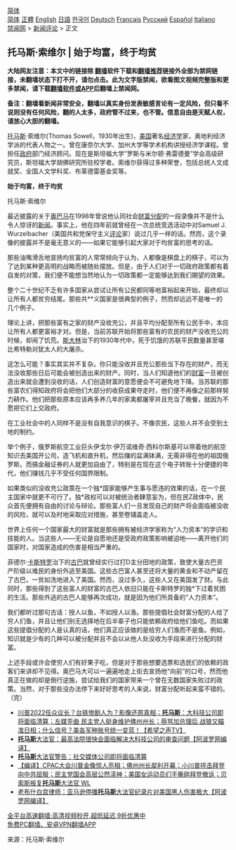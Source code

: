  <!-- 面包屑导航 --> <div class="breadcrumb"><!-- GTranslate: https://gtranslate.io/ -->  <div class="switcher notranslate">  <div class="selected">  <a href="#" onclick="return false;"> 简体</a>  </div>  <div class="option">  <a href="https://www.bannedbook.org" onclick="doGTranslate('zh-CN|zh-CN');jQuery('div.switcher div.selected a').html(jQuery(this).html());return false;" title="简体中文" class="nturl selected"> 简体</a>  <a href="https://www.bannedbook.org/zh-tw/" onclick="doGTranslate('zh-CN|zh-TW');jQuery('div.switcher div.selected a').html(jQuery(this).html());return false;" title="繁體中文" class="nturl"> 正體</a>  <a href="https://www.bannedbook.org/en/" onclick="doGTranslate('zh-CN|en');jQuery('div.switcher div.selected a').html(jQuery(this).html());return false;" title="English" class="nturl"> English</a>  <a href="https://www.bannedbook.org/ja/" onclick="doGTranslate('zh-CN|ja');jQuery('div.switcher div.selected a').html(jQuery(this).html());return false;" title="日本語" class="nturl"> 日語</a>  <a href="https://www.bannedbook.org/ko/" onclick="doGTranslate('zh-CN|ko');jQuery('div.switcher div.selected a').html(jQuery(this).html());return false;" title="한국어" class="nturl"> 한국어</a>  <a href="https://www.bannedbook.org/de/" onclick="doGTranslate('zh-CN|de');jQuery('div.switcher div.selected a').html(jQuery(this).html());return false;" title="Deutsch" class="nturl"> Deutsch</a>  <a href="https://www.bannedbook.org/fr/" onclick="doGTranslate('zh-CN|fr');jQuery('div.switcher div.selected a').html(jQuery(this).html());return false;" title="Français" class="nturl"> Français</a>  <a href="https://www.bannedbook.org/ru/" onclick="doGTranslate('zh-CN|ru');jQuery('div.switcher div.selected a').html(jQuery(this).html());return false;" title="Русский" class="nturl"> Русский</a>  <a href="https://www.bannedbook.org/es/" onclick="doGTranslate('zh-CN|es');jQuery('div.switcher div.selected a').html(jQuery(this).html());return false;" title="Español" class="nturl"> Español</a>  <a href="https://www.bannedbook.org/it/" onclick="doGTranslate('zh-CN|it');jQuery('div.switcher div.selected a').html(jQuery(this).html());return false;" title="Italiano" class="nturl"> Italiano</a>  </div>  </div>      <div class='breadcrumb-sub'><!-- Breadcrumb NavXT 6.3.0 --> <a href="https://www.bannedbook.org/" class="home">禁闻网</a> &gt; <a href="https://www.bannedbook.org/bnews/comments/" class="category">新闻评论</a> &gt; 正文</div></div><h2>托马斯·索维尔 | 始于均富，终于均贫</h2> <p class="notice"><b>大陆网友注意：本文中的链接除 <a href="https://github.com/bannedbook/fanqiang" >翻墙</a>软件下载和<a href="https://github.com/killgcd/justmysocks/blob/master/README.md">翻墙推荐</a>链接外全部为禁网链接，未翻墙状态下打不开，请勿点击。此为文字版禁闻，欲看图文视频完整版和更多禁闻，请下载<a href="https://github.com/bannedbook/fanqiang">翻墙软件或APP</a>后翻墙上禁闻网。</p><p>备注：翻墙看新闻非常安全，翻墙以真实身份发表敏感言论有一定风险，但只看不说则没有任何风险，翻的人太多，政府管不过来，也不管。信息自由是天赋人权，请放心大胆的翻墙。</b></p>  <div class="entry"> <p><a href="https://www.bannedbook.org/bnews/tag/%E6%89%98%E9%A9%AC%E6%96%AF/" class="st_tag internal_tag" rel="tag" title="标签 托马斯 下的日志">托马斯</a>·索维尔(Thomas Sowell，1930年出生)，<a href="https://www.bannedbook.org/bnews/tag/%e7%be%8e%e5%9b%bd/" class="st_tag internal_tag" rel="tag" title="标签 美国 下的日志">美国</a>著名<a href="https://www.bannedbook.org/bnews/tag/%E7%BB%8F%E6%B5%8E%E5%AD%A6/" class="st_tag internal_tag" rel="tag" title="标签 经济学 下的日志">经济学</a>家，奥地利经济学派的代表人物之一。曾在康奈尔大学、加州大学等学术机构讲授经济学课程。曾担任<a href="https://www.bannedbook.org/bnews/tag/%e6%94%bf%e5%ba%9c/" class="st_tag internal_tag" rel="tag" title="标签 政府 下的日志">政府</a>部门经济顾问。现在是斯坦福大学&#8221;罗斯与米尔顿·弗雷德曼&#8221;学会高级研究员，斯坦福大学胡佛研究所驻校学者。索维尔获得过多种荣誉，包括总统人文成就奖、全国人文学科奖、布莱德雷基金奖等。</p> <p><strong>始于均富，终于均贫</strong></p> <p>托马斯·索维尔</p> <p>最近披露的关于<a href="https://www.bannedbook.org/bnews/tag/%e5%a5%a5%e5%b7%b4%e9%a9%ac/" class="st_tag internal_tag" rel="tag" title="标签 奥巴马 下的日志">奥巴马</a>在1998年曾说他认同社会<a href="https://www.bannedbook.org/bnews/tag/%E8%B4%A2%E5%AF%8C%E5%88%86%E9%85%8D/" class="st_tag internal_tag" rel="tag" title="标签 财富分配 下的日志">财富分配</a>的一段录像并不是什么令人惊讶的<span class='wp_keywordlink_affiliate'><a href="https://www.bannedbook.org/" title="新闻">新闻</a></span>。事实上，他在四年前就曾经在一次总统竞选活动中对Samuel J. Wurzelbacher（美国共和党保守主义<span class='wp_keywordlink_affiliate'><a href="https://www.bannedbook.org/bnews/comments/" title="新闻评论" target="_blank">评论</a></span>家）说过几乎一样的话。然而，这个录像的披露并不是毫无意义的——如果它能够引起大家对于均贫富的思考的话。</p>  <p>那些油嘴滑舌地宣扬均贫富的人常常倾向于认为，人都像是棋盘上的棋子，可以为了达到某种更高明的战略而被随处摆放。但是，由于人们对于一切政府政策都有着自发的对策，我们便不能想当然地认为一切政策都一定能够达到我们期望的效果。</p> <p>整个二十世纪不乏有许多国家从尝试让所有公民都同等地富裕起来开始，最终却以让所有人都贫穷结尾。那些共**义国家是很典型的例子，然而却远远不是唯一的几个例子。</p> <p>理论上讲，把那些富有之家的财产没收充公，并且平均分配至所有公民手中，本应让所有人都更富裕才对。但是，当前苏联开始将那些富有的农民的财产没收充公的时候，却闹了饥荒。<span class='wp_keywordlink'><a href="https://www.bannedbook.org/forum2/topic1256.html" title="斯大林（上、中、下册）" target="_blank">斯大林</a></span>治下的1930年代中，死于饥饿的苏联平民数量甚至堪比希特勒对犹太人的大屠杀。</p> <p>这怎么可能？事实其实并不复杂。你只能没收并且充公那些当下存在的财产，而无法没收那些日后可能会被创造出来的财产。同时，当人们知道他们的<a href="https://www.bannedbook.org/bnews/tag/%e8%b4%a2%e5%af%8c/" class="st_tag internal_tag" rel="tag" title="标签 财富 下的日志">财富</a>一旦被创造出来就会遭到没收的话，人们创造财富的意愿便会不可避免地下降。当苏联的那些富农们得知政府将会把他们大部分的收获成果夺走时，他们便不再像之前那样努力耕作。他们把那些原本应该再多养几年的家禽都屠宰并且充当了晚餐，就因为不愿把它们上交政府。</p>  <p>在工业社会中的人同样不是没有自我意识的棋子。不像农民，这些人并不会受到土地的制约。</p> <p>举个例子，俄罗斯航空工业巨头伊戈尔·伊万诺维奇·西科尔斯基可以带着他的航空知识去美国开公司，造飞机和直升机，然后赚的盆满钵满，无需非得在他的祖国俄罗斯。而搞金融证券的人就更加自由了，特别是在现在这个电子转账十分便捷的年代，他们赚钱几乎不受任何国界限制。</p> <p>如果类似的没收充公政策在一个独*国家能够产生事与愿违的效果的话，在一个民主国家中就更不可行了。独*政权可以对被统治者肆意妄为，但在民Z政体中，民众首先便拥有自由的讨论与辩论。那些富人们一旦发现自己的财产将会面临被没收的风险，就可以及时地采取应对措施，甚至卷铺盖走人。</p> <p>世界上任何一个国家最大的财富就是那些拥有被经济学家称为“人力资本”的学识和技能的人。当这些人——无论是自愿地还是受政府政策影响被迫地——离开他们的国家时，对国家造成的伤害是相当严重的。</p>  <p>菲德尔·<a href="https://www.bannedbook.org/bnews/tag/%e5%8d%a1%e6%96%af%e7%89%b9%e7%bd%97/" class="st_tag internal_tag" rel="tag" title="标签 卡斯特罗 下的日志">卡斯特罗</a>治下的<a href="https://www.bannedbook.org/bnews/tag/%e5%8f%a4%e5%b7%b4/" class="st_tag internal_tag" rel="tag" title="标签 古巴 下的日志">古巴</a>就曾经实行过打D主分田地的政策，致使大量古巴资产阶级以难民的身份外逃至美国。这些古巴富人甚至还将大量的黄金和不动产留在了古巴，一贫如洗地进入了美国。然而，没过多久，这些人又在美国发了财。与此同时，那些得到了这些富人的财富的古巴人依旧只能在卡斯特罗的独*下过着贫困的生活。那些外逃的古巴人能够再次成功，就是因为他们所具备的“人力资本”。</p> <p>我们都听过那句古话：授人以鱼，不如授人以渔。那些提倡社会财富分配的人给了穷人们鱼，并且让他们别无选择地在后半辈子也只能依赖政府给他们鱼吃。而如果这些提倡分配的人是认真的话，他们真正应该做的是给穷人们渔而不是鱼。例如，知识就是少有的几种可以被分配并且不会以从他人处没收为手段来进行分配的财富。</p> <p>上述手段或许会使穷人们有好果子吃，但是对于那些想要选票和选民们的依赖的政客们来讲却不见得。奥巴马大可以一遍遍地走上街去宣扬他“向前”的口号，然而他真正在做的却是倒行逆施，尝试给我们的国家带来一个曾在无数国家失败过的政策。当然，对于那些没办法停下来好好思考的人来说，财富分配听起来蛮不错的。（完）</p> <ul class='op-related-articles' title='相关阅读'> <li><a href='https://www.bannedbook.org/bnews/comments/20210407/1520959.html' target='_blank'>川普2022任众议长？台铁惨剧人为？影像还原真相；<b>托马斯</b>：大科技公司即将面临清算；左媒歪曲 民主党人挺身维护佛州州长；辱骂加总理后 战狼又瞄准日相；什么信号？美各军种账号统一变蓝！【希望之声TV】</a></li> <li><a href='https://www.bannedbook.org/bnews/cnnews/20210406/1520719.html' target='_blank'><b>托马斯</b>大法官：最高法院很快会面临解决大科技公司的审查问题【阿波罗网编译】</a></li> <li><a href='https://www.bannedbook.org/bnews/cnnews/20210406/1520592.html' target='_blank'><b>托马斯</b>大法官警告：社交媒体公司即将面临清算</a></li> <li><a href='https://www.bannedbook.org/bnews/bannedvideo/20210228/1495233.html' target='_blank'>【编译】CPAC大会川普金像惊人亮相；佛州州长犀利开幕；小川普抨击拜登向中共屈服；民主党国会高层公然渎神；美国女运动员们手撕碎拜登撤诉；贝索斯报复<b>托马斯</b>大法官 WL</a></li> <li><a href='https://www.bannedbook.org/bnews/cnnews/20210227/1495092.html' target='_blank'>老布什白宫律师：亚马逊停播<b>托马斯</b>大法官纪录片对美国黑人伤害极大【阿波罗网编译】</a></li> </ul> <p class="texttj"> <a href="https://github.com/bannedbook/fanqiang/wiki/V2ray%E6%9C%BA%E5%9C%BA" target="_blank">全平台高速翻墙:高清视频秒开,超低延迟,9折优惠中</a><br/> <a href="https://github.com/bannedbook/fanqiang/wiki/%E7%A6%81%E9%97%BB%E7%BD%91%E5%AE%89%E5%8D%93%E7%BF%BB%E5%A2%99%E6%96%B0%E9%97%BBAPP" target="_blank">免费PC翻墙、安卓VPN翻墙APP</a></p> <p> 来源：托马斯·索维尔 </p><a name='sharetosocial'></a>  <div style="margin-bottom:5px;padding-bottom:5px;clear:both"> <div id="archive-pix-1" class="banner-ads"> <!-- AuctionX Display platform tag START --> <div id="26318x728x90x621x_ADSLOT2" clicktrack="%%CLICK_URL_ESC%%"></div> <!-- AuctionX Display platform tag END --> </div> <div id="archive-pix-2" class="banner-ads"> <!-- AuctionX Display platform tag START --> <div id="26315x300x250x621x_ADSLOT2" clicktrack="%%CLICK_URL_ESC%%"></div> <!-- AuctionX Display platform tag END --> </div> </div>  <div id="archive-pix-1" class="banner-ads"> <!-- AuctionX Display platform tag START --> <div id="26318x728x90x621x_ADSLOT3" clicktrack="%%CLICK_URL_ESC%%"></div> <!-- AuctionX Display platform tag END --> </div> </div><!--END ENTRY--> 